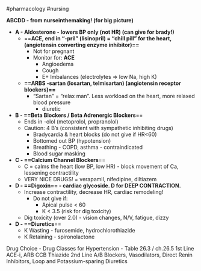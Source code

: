 #pharmacology #nursing 

**ABCDD - from nurseinthemaking! (for big picture)**
- **A - Aldosterone - lowers BP only (not HR) (can give for brady!)**
	- ==**ACE, end in “-pril” (lisinopril) = “chill pill” for the heart, (angiotensin converting enzyme inhibitor)==**
		- Not for pregnant
		- Monitor for: **ACE**
			- Angioedema
			- Cough
			- E+ Imbalances (electrolytes  => low Na, high K)
	- **==ARBS -sartan (losartan, telmisartan) (angiotensin receptor blockers)==**
		- “Sartan” = “relax man”. Less workload on the heart, more relaxed blood pressure
			- diuretic
- **B - ==Beta Blockers / Beta Adrenergic Blockers**==
	- Ends in -olol (metoprolol, propranolol)
	- Caution: 4 B’s (consistent with sympathetic inhibiting drugs)
		- Bradycardia & heart blocks (do not give if HR<60)
		- Bottomed out BP (hypotension)
		- Breathing - COPD, asthma - contraindicated
		- Blood sugar masking
- **C - ==Calcium Channel Blockers**==
	- C = calms the heart (low BP, low HR) - block movement of Ca, lessening contractility
	- VERY NICE DRUGS!  = verapamil, nifedipine, diltiazem
- **D - ==Digoxin== - cardiac glycoside. D for DEEP CONTRACTION.**
	- Increase contractility, decrease HR, cardiac remodeling!
		- Do not give if:
			- Apical pulse < 60
			- K < 3.5 (risk for dig toxicity)
	- Dig toxicity (over 2.0) - vision changes, N/V, fatigue, dizzy
- **D - ==Diuretics**==
	- K Wasting - furosemide, hydrochlorothiazide
	- K Retaining  - spironolactone


Drug Choice - Drug Classes for Hypertension - Table 26.3 / ch.26.5
1st Line
	ACE-i, ARB
	CCB
	Thiazide
2nd Line
	A/B Blockers, Vasodilators, Direct Renin Inhibitors, Loop and Potassium-sparing Diuretics

